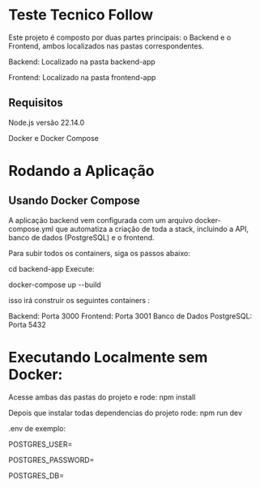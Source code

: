 # **Teste Tecnico Follow**

Este projeto é composto por duas partes principais: o Backend e o Frontend, ambos localizados nas pastas correspondentes.

Backend: Localizado na pasta backend-app

Frontend: Localizado na pasta frontend-app

## **Requisitos**

Node.js versão 22.14.0

Docker e Docker Compose

# **Rodando a Aplicação**

## **Usando Docker Compose**

A aplicação backend vem configurada com um arquivo docker-compose.yml que automatiza a criação de toda a stack, incluindo a API, banco de dados (PostgreSQL) e o frontend.

Para subir todos os containers, siga os passos abaixo:

cd backend-app
Execute:

docker-compose up --build

isso irá construir os seguintes containers : 

Backend: Porta 3000
Frontend: Porta 3001
Banco de Dados PostgreSQL: Porta 5432

# **Executando Localmente sem Docker**:
Acesse ambas das pastas do projeto e rode:
npm install

Depois que instalar todas dependencias do projeto rode: 
npm run dev

.env de exemplo:

POSTGRES_USER=

POSTGRES_PASSWORD=

POSTGRES_DB=

